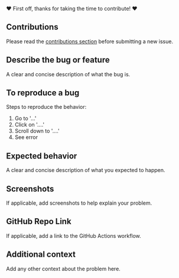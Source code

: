 ❤️ First off, thanks for taking the time to contribute! ❤️

## Contributions

Please read the [contributions section](https://github.com/actionforge/legal/blob/main/LICENSE.md#contributions) before submitting a new issue.

## Describe the bug or feature

A clear and concise description of what the bug is.

## To reproduce a bug

Steps to reproduce the behavior:

1. Go to '...'
2. Click on '....'
3. Scroll down to '....'
4. See error

## Expected behavior

A clear and concise description of what you expected to happen.

## Screenshots

If applicable, add screenshots to help explain your problem.

## GitHub Repo Link

If applicable, add a link to the GitHub Actions workflow.

## Additional context

Add any other context about the problem here.